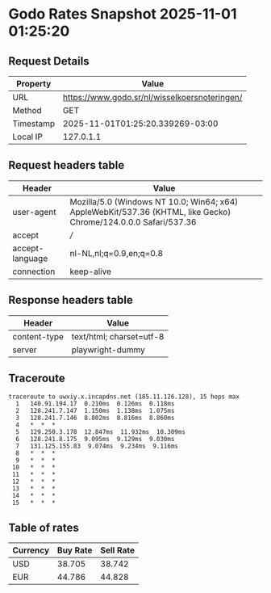 # Godo Rates Snapshot 2025-11-01 01:25:20
## Request Details

| Property | Value |
|----------|-------|
| URL | https://www.godo.sr/nl/wisselkoersnoteringen/ |
| Method | GET |
| Timestamp | 2025-11-01T01:25:20.339269-03:00 |
| Local IP | 127.0.1.1 |
    
## Request headers table

| Header | Value |
|--------|-------|
| user-agent | Mozilla/5.0 (Windows NT 10.0; Win64; x64) AppleWebKit/537.36 (KHTML, like Gecko) Chrome/124.0.0.0 Safari/537.36 |
| accept | */* |
| accept-language | nl-NL,nl;q=0.9,en;q=0.8 |
| connection | keep-alive |

    
## Response headers table
| Header | Value |
|--------|-------|
| content-type | text/html; charset=utf-8 |
| server | playwright-dummy |

## Traceroute 

```
traceroute to uwxiy.x.incapdns.net (185.11.126.128), 15 hops max
  1   140.91.194.17  0.210ms  0.126ms  0.118ms 
  2   128.241.7.147  1.150ms  1.138ms  1.075ms 
  3   128.241.7.146  8.802ms  8.816ms  8.860ms 
  4   *  *  * 
  5   129.250.3.178  12.847ms  11.932ms  10.309ms 
  6   128.241.8.175  9.095ms  9.129ms  9.030ms 
  7   131.125.155.83  9.074ms  9.234ms  9.116ms 
  8   *  *  * 
  9   *  *  * 
 10   *  *  * 
 11   *  *  * 
 12   *  *  * 
 13   *  *  * 
 14   *  *  * 
 15   *  *  * 

```


## Table of rates

| Currency | Buy Rate | Sell Rate |
|----------|----------|-----------|
| USD | 38.705 | 38.742 |
| EUR | 44.786 | 44.828 |
